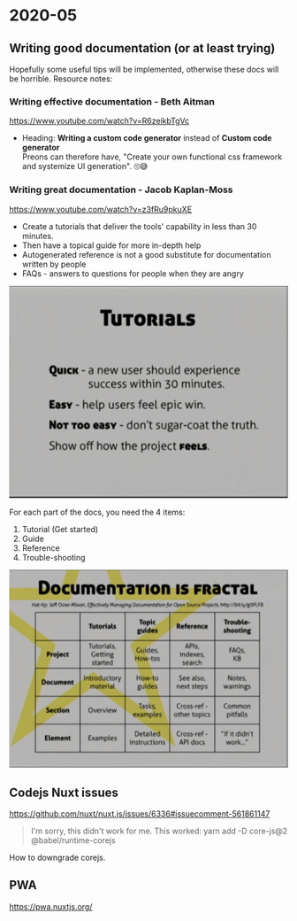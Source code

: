 # 2020-05

## Writing good documentation (or at least trying)

Hopefully some useful tips will be implemented, otherwise these docs will be horrible. Resource notes:

### Writing effective documentation - Beth Aitman

https://www.youtube.com/watch?v=R6zeikbTgVc

- Heading: **Writing a custom code generator** instead of **Custom code generator**  
  Preons can therefore have, "Create your own functional css framework and systemize UI generation". 🙄😅

### Writing great documentation - Jacob Kaplan-Moss

https://www.youtube.com/watch?v=z3fRu9pkuXE

- Create a tutorials that deliver the tools' capability in less than 30 minutes.
- Then have a topical guide for more in-depth help
- Autogenerated reference is not a good substitute for documentation written by people
- FAQs - answers to questions for people when they are angry

![](../images/2020-05-13-21-24-35.png)

For each part of the docs, you need the 4 items:

1. Tutorial (Get started)
2. Guide
3. Reference
4. Trouble-shooting

![](../images/2020-05-13-21-30-25.png)

## Codejs Nuxt issues

https://github.com/nuxt/nuxt.js/issues/6336#issuecomment-561861147

> I'm sorry, this didn't work for me.
> This worked: yarn add -D core-js@2 @babel/runtime-corejs

How to downgrade corejs.

## PWA

https://pwa.nuxtjs.org/
